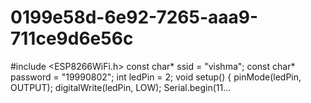 # 0199e58d-6e92-7265-aaa9-711ce9d6e56c
#include &lt;ESP8266WiFi.h>  const char* ssid = "vishma"; const char* password = "19990802";  int ledPin = 2;  void setup() {   pinMode(ledPin, OUTPUT);   digitalWrite(ledPin, LOW);    Serial.begin(11...
